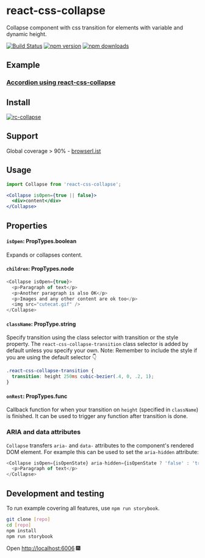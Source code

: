 # react-css-collapse
Collapse component with css transition for elements with variable and dynamic height.

[![Build Status](https://travis-ci.org/SparebankenVest/react-css-collapse.svg?branch=master)](https://travis-ci.org/SparebankenVest/react-css-collapse)
[![npm version](https://img.shields.io/npm/v/react-css-collapse.svg?style=flat-square)](https://www.npmjs.com/package/react-css-collapse)
[![npm downloads](https://img.shields.io/npm/dm/react-css-collapse.svg?style=flat-square)](https://www.npmjs.com/package/react-css-collapse)

## Example
### [Accordion using react-css-collapse](https://codesandbox.io/embed/accordion-using-react-css-collapse-w5r1e)

## Install
[![rc-collapse](https://nodei.co/npm/react-css-collapse.png)](https://npmjs.org/package/react-css-collapse)

## Support
Global coverage > 90% - [browserl.ist](https://browserl.ist/?q=%22%3E0.2%25%22%2C%22not+dead%22%2C%22not+ie+%3C%3D+11%22%2C%22not+op_mini+all%22%2C%22ios_saf+%3E%3D+10%22)

## Usage

```jsx
import Collapse from 'react-css-collapse';

<Collapse isOpen={true || false}>
  <div>content</div>
</Collapse>
```

## Properties

#### `isOpen`: PropTypes.boolean

Expands or collapses content.

#### `children`: PropTypes.node

```js
<Collapse isOpen={true}>
  <p>Paragraph of text</p>
  <p>Another paragraph is also OK</p>
  <p>Images and any other content are ok too</p>
  <img src="cutecat.gif" />
</Collapse>
```

#### `className`: PropType.string
Specify transition using the class selector with transition or the style property.
The `react-css-collapse-transition` class selector is added by default unless you specify your own. Note: Remember to include the style if you are using the default selector 👇

```scss
.react-css-collapse-transition {
  transition: height 250ms cubic-bezier(.4, 0, .2, 1);
}
```

#### `onRest`: PropTypes.func
Callback function for when your transition on `height` (specified in `className`) is finished. It can be used to trigger any function after transition is done.

### ARIA and data attributes

`Collapse` transfers `aria-` and `data-` attributes to the component's rendered DOM element. For example this can be used to set the `aria-hidden` attribute:

```js
<Collapse isOpen={isOpenState} aria-hidden={isOpenState ? 'false' : 'true'}>
  <p>Paragraph of text</p>
</Collapse>
```

## Development and testing
To run example covering all features, use `npm run storybook`.

```bash
git clone [repo]
cd [repo]
npm install
npm run storybook
```
Open [http://localhost:6006](http://localhost:6006) 🎆
